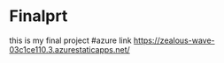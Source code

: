 # Finalprt
this is my final project
#azure link https://zealous-wave-03c1ce110.3.azurestaticapps.net/
